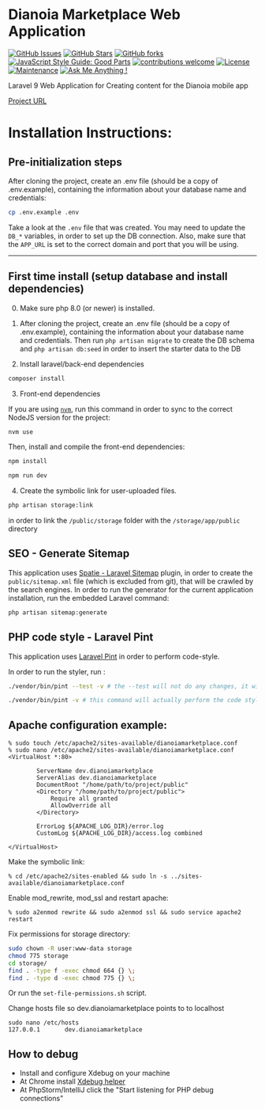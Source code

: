 # Dianoia Marketplace Web Application

[![GitHub Issues](https://img.shields.io/github/issues/scify/Dianoia-Marketplace)](https://img.shields.io/github/issues/scify/Dianoia-Marketplace)
[![GitHub Stars](https://img.shields.io/github/stars/scify/Dianoia-Marketplace)](https://img.shields.io/github/stars/scify/Dianoia-Marketplace)
[![GitHub forks](https://img.shields.io/github/forks/scify/Dianoia-Marketplace)](https://img.shields.io/github/forks/scify/Dianoia-Marketplace)
[![JavaScript Style Guide: Good Parts](https://img.shields.io/badge/code%20style-goodparts-brightgreen.svg?style=flat)](https://github.com/dwyl/goodparts "JavaScript The Good Parts")
[![contributions welcome](https://img.shields.io/badge/contributions-welcome-brightgreen.svg?style=flat)](https://github.com/dwyl/esta/issues)
[![License](https://img.shields.io/badge/License-Apache%202.0-blue.svg)](https://opensource.org/licenses/Apache-2.0)
[![Maintenance](https://img.shields.io/badge/Maintained%3F-yes-green.svg)](https://GitHub.com/Naereen/StrapDown.js/graphs/commit-activity)
[![Ask Me Anything !](https://img.shields.io/badge/Ask%20me-anything-1abc9c.svg)](https://GitHub.com/scify)

Laravel 9 Web Application for Creating content for the Dianoia mobile app

[Project URL](https://dianoia.scify.org/)

# Installation Instructions:

## Pre-initialization steps

After cloning the project, create an .env file (should be a copy of .env.example),
containing the information about your database name and credentials:

```bash
cp .env.example .env
```

Take a look at the `.env` file that was created. You may need to update the `DB_*` variables, in order to set up the DB connection.
Also, make sure that the `APP_URL` is set to the correct domain and port that you will be using.

<hr>

## First time install (setup database and install dependencies)

0. Make sure php 8.0 (or newer) is installed.


1. After cloning the project, create an .env file (should be a copy of .env.example),
   containing the information about your database name and credentials.
   Then run ```php artisan migrate``` to create the DB schema and
   ```php artisan db:seed``` in order to insert the starter data to the DB

2. Install laravel/back-end dependencies
```bash
composer install
```

3. Front-end dependencies

If you are using [`nvm`](https://github.com/nvm-sh/nvm), run this command in order to sync to the correct NodeJS version for the project:

```bash
nvm use
```

Then, install and compile the front-end dependencies:

```bash
npm install

npm run dev
```

4. Create the symbolic link for user-uploaded files.

```bash
php artisan storage:link
```

in order to link the `/public/storage` folder with the `/storage/app/public` directory

## SEO - Generate Sitemap

This application uses [Spatie - Laravel Sitemap](https://github.com/spatie/laravel-sitemap) plugin, in order to create
the `public/sitemap.xml` file (which is excluded from git), that will be crawled by the search engines.
In order to run the generator for the current application installation, run the embedded Laravel command:

```bash
php artisan sitemap:generate
```
## PHP code style - Laravel Pint

This application uses [Laravel Pint](https://laravel.com/docs/9.x/pint) in order to perform code-style.

In order to run the styler, run :

```bash
./vendor/bin/pint --test -v # the --test will not do any changes, it will just output the changes needed

./vendor/bin/pint -v # this command will actually perform the code style changes 
```

## Apache configuration example:

```
% sudo touch /etc/apache2/sites-available/dianoiamarketplace.conf
% sudo nano /etc/apache2/sites-available/dianoiamarketplace.conf
<VirtualHost *:80>
       
        ServerName dev.dianoiamarketplace
        ServerAlias dev.dianoiamarketplace
        DocumentRoot "/home/path/to/project/public"
        <Directory "/home/path/to/project/public">
            Require all granted
            AllowOverride all
        </Directory>
       
        ErrorLog ${APACHE_LOG_DIR}/error.log
        CustomLog ${APACHE_LOG_DIR}/access.log combined

</VirtualHost>
```
Make the symbolic link:
```
% cd /etc/apache2/sites-enabled && sudo ln -s ../sites-available/dianoiamarketplace.conf
```
Enable mod_rewrite, mod_ssl and restart apache:
```
% sudo a2enmod rewrite && sudo a2enmod ssl && sudo service apache2 restart
```
Fix permissions for storage directory:
```bash
sudo chown -R user:www-data storage
chmod 775 storage
cd storage/
find . -type f -exec chmod 664 {} \;
find . -type d -exec chmod 775 {} \;
```

Or run the `set-file-permissions.sh` script.

Change hosts file so dev.dianoiamarketplace points to to localhost
```$xslt
sudo nano /etc/hosts
127.0.0.1       dev.dianoiamarketplace

```

## How to debug
- Install and configure Xdebug on your machine
- At Chrome install [Xdebug helper](https://chrome.google.com/webstore/detail/xdebug-helper/eadndfjplgieldjbigjakmdgkmoaaaoc?utm_source=chrome-app-launcher-info-dialog)
- At PhpStorm/IntelliJ click the "Start listening for PHP debug connections"
